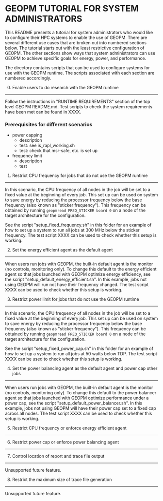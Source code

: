 GEOPM TUTORIAL FOR SYSTEM ADMINISTRATORS
========================================
This README presents a tutorial for system administrators who
would like to configure their HPC systems to enable the use of GEOPM.
There are several different use cases that are broken out into
numbered sections below.  The tutorial starts out with the least
restrictive configuration of GEOPM.  The other sections show ways that
system administrators can use GEOPM to achieve specific goals for
energy, power, and performance.

The directory contains scripts that can be used to configure systems
for use with the GEOPM runtime.  The scripts associated with each
section are numbered accordingly.

0. Enable users to do research with the GEOPM runtime
-----------------------------------------------------

Follow the instructions in "RUNTIME REQUIREMENTS" section of the
top level GEOPM README.md.
Test scripts to check the system requirements have been met can be found in XXXX.

### Prerequisites for different scenarios

- power capping
    - description
    - test: see is_rapl_working.sh
    - test: check that msr-safe, etc. is set up
- frequency limit
    - description
    - test


1. Restrict CPU frequency for jobs that do not use the GEOPM runtime
----------------------------------------------------------------------
In this scenario, the CPU frequency of all nodes in the job will be set
to a fixed value at the beginning of every job.  This set up can be used
on system to save energy by reducing the processor frequency below the
base frequency (also known as "sticker frequency").  This frequency
can be obtained by running `geopmread FREQ_STICKER board 0` on a node
of the target architecture for the configuration.

See the script "setup_fixed_frequency.sh" in this folder for an example of how to set up
a system to run all jobs at 300 MHz below the sticker frequency.  The
test script XXXX can be used to check whether this setup is working.

2. Set the energy efficient agent as the default agent
------------------------------------------------------
When users run jobs with GEOPM, the built-in default agent is the monitor
(no controls, monitoring only).  To change this default to the energy
efficient agent so that jobs launched with GEOPM optimize energy efficiency,
see the script "setup_default_energy_efficient.sh".  In this example, jobs
not using GEOPM will run not have their frequency changed.  The test
script XXXX can be used to check whether this setup is working.

3. Restrict power limit for jobs that do not use the GEOPM runtime
------------------------------------------------------------------
In this scenario, the CPU frequency of all nodes in the job will be set
to a fixed value at the beginning of every job.  This set up can be used
on system to save energy by reducing the processor frequency below the
base frequency (also known as "sticker frequency").  This frequency
can be obtained by running `geopmread FREQ_STICKER board 0` on a node
of the target architecture for the configuration.

See the script "setup_fixed_power_cap.sh" in this folder for an example of how to set up
a system to run all jobs at 50 watts below TDP.  The
test script XXXX can be used to check whether this setup is working.


4. Set the power balancing agent as the default agent and power cap other jobs
------------------------------------------------------------------------------
When users run jobs with GEOPM, the built-in default agent is the monitor
(no controls, monitoring only).  To change this default to the power balancer
agent so that jobs launched with GEOPM optimize performance under a power cap,
see the script "setup_default_power_balancer.sh".  In this example, jobs
not using GEOPM will have their power cap set to a fixed cap across all nodes.
The test script XXXX can be used to check whether this setup is working.


5. Restrict CPU frequency or enforce energy efficient agent
-----------------------------------------------------------

6. Restrict power cap or enforce power balancing agent
------------------------------------------------------

7. Control location of report and trace file output
---------------------------------------------------
Unsupported future feature.

8. Restrict the maximum size of trace file generation
-----------------------------------------------------
Unsupported future feature.